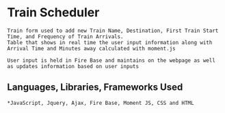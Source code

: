

# Train Scheduler
```
Train form used to add new Train Name, Destination, First Train Start Time, and Frequency of Train Arrivals.
Table that shows in real time the user input information along with Arrival Time and Minutes away calculated with moment.js

User input is held in Fire Base and maintains on the webpage as well as updates information based on user inputs
```


## Languages, Libraries, Frameworks Used

```
*JavaScript, Jquery, Ajax, Fire Base, Moment JS, CSS and HTML
```
